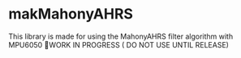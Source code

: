 # makMahonyAHRS
This library is made for using the MahonyAHRS filter algorithm with MPU6050
🚫WORK IN PROGRESS ( DO NOT USE UNTIL RELEASE)

